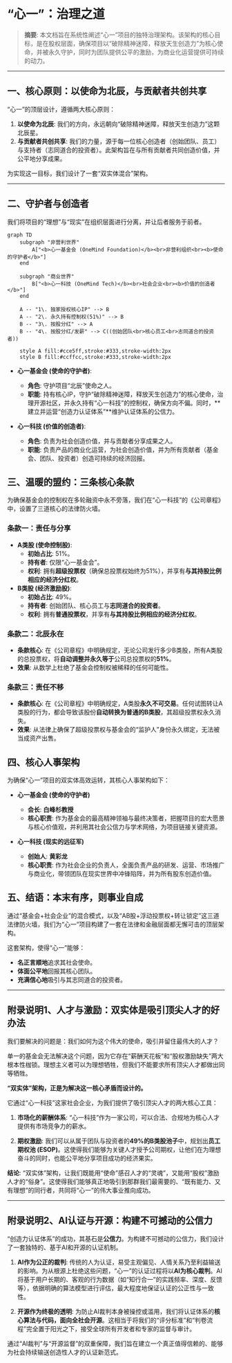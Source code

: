 # “心一”：治理之道

> **摘要**: 本文档旨在系统性阐述“心一”项目的独特治理架构。该架构的核心目标，是在股权层面，确保项目以“破除精神迷障，释放天生创造力”为核心使命，并被永久守护，同时为团队提供公平的激励，为商业化运营提供可持续的动力。

---

## **一、核心原则：以使命为北辰，与贡献者共创共享**

“心一”的顶层设计，遵循两大核心原则：

1.  **以使命为北辰**: 我们的方向，永远朝向“破除精神迷障，释放天生创造力”这颗北辰星。
2.  **与贡献者共创共享**: 我们的力量，源于每一位核心创造者（创始团队、员工）与支持者（志同道合的投资者）。此架构旨在与所有贡献者共同创造价值，并公平地分享成果。

为实现这一目标，我们设计了一套“双实体混合”架构。

---

## **二、守护者与创造者**

我们将项目的“理想”与“现实”在组织层面进行分离，并让后者服务于前者。

```mermaid
graph TD
    subgraph "非营利世界"
        A["<b>心一基金会 (OneMind Foundation)</b><br>非营利组织<br><b>使命的守护者</b>"]
    end

    subgraph "商业世界"
        B["<b>心一科技 (OneMind Tech)</b><br>社会企业<br><b>价值的创造者</b>"]
    end

    A -- "1\. 独家授权核心IP" --> B
    A -- "2\. 永久持有控制权(51%)" --> B
    B -- "3\. 按股分红" --> A
    B -- "4\. 按股分红/发薪" --> C((创始团队<br>核心员工<br>志同道合的投资者))

    style A fill:#cce5ff,stroke:#333,stroke-width:2px
    style B fill:#ccffcc,stroke:#333,stroke-width:2px
```

*   **心一基金会 (使命的守护者)**:
    *   **角色**: 守护项目“北辰”使命之人。
    *   **职能**: 持有核心IP，守护“破除精神迷障，释放天生创造力”的核心使命，治理开源社区，并永久持有“心一科技”的控制权，确保方向不偏。同时，**建立并运营“创造力认证体系”**维护认证体系的公信力。

*   **心一科技 (价值的创造者)**:
    *   **角色**: 负责为社会创造价值，并与贡献者分享成果之人。
    *   **职能**: 负责产品的商业化运营，为社会创造价值，并为所有贡献者（基金会、团队、投资者）创造可持续的经济回报。

## **三、温暖的盟约：三条核心条款**

为确保基金会的控制权在多轮融资中永不旁落，我们在“心一科技”的《公司章程》中，设置了三道核心的法律防火墙。

### **条款一：责任与分享**

*   **A类股 (使命控制股)**:
    *   **初始占比**: 51%。
    *   **持有者**: 仅限“心一基金会”。
    *   **权利**: 拥有**超级投票权**（确保总投票权始终为51%），并享有**与其持股比例相应的经济分红权**。
*   **B类股 (经济激励股)**:
    *   **初始占比**: 49%。
    *   **持有者**: 创始团队、核心员工与**志同道合的投资者**。
    *   **权利**: 拥有**普通投票权**，并享有**与其持股比例相应的经济分红权**。

### **条款二：北辰永在**

*   **条款核心**: 在《公司章程》中明确规定，无论公司发行多少B类股，所有A类股的总投票权，将**自动调整并永久等于**公司总投票权的**51%**。
*   **效果**: 从数学上杜绝了基金会控制权被稀释的任何可能性。

### **条款三：责任不移**

*   **条款核心**: 在《公司章程》中明确规定，A类股**永久不可交易**。任何试图转让A类股的行为，都会导致该股份**自动转换为普通的B类股**，其超级投票权永久消失。
*   **效果**: 从法律上确保了超级投票权与基金会的“监护人”身份永久绑定，无法被当成资产出售。

## **四、核心人事架构**

为确保“心一”项目的双实体高效运转，其核心人事架构如下：

*   **心一基金会 (使命的守护者)**
    *   **会长**: **白峰杉教授** 
    *   **核心职责**: 作为基金会的最高精神领袖与最终决策者，把握项目的宏大愿景与核心价值观，并利用其社会公信力与学术网络，为项目链接关键资源。

*   **心一科技 (现实的远征军)**
    *   **创始人**: **黄彩龙**
    *   **核心职责**: 作为社会企业的负责人，全面负责产品的研发、运营、市场推广与商业化，带领团队在现实世界中冲锋陷阵，并为所有股东创造价值。

## **五、结语：本末有序，则事业自成**

通过“基金会+社会企业”的混合模式，以及“AB股+浮动投票权+转让锁定”这三道法律防火墙，我们为“心一”项目构建了一套在法律和金融层面都无懈可击的顶层架构。

这套架构，使得“心一”能够：
*   **名正言顺地**追求其社会使命。
*   **体面公平地**回报其核心团队。
*   **充满信心地**吸引与其志同道合的投资者。




  
    
---

## **附录说明1、人才与激励：双实体是吸引顶尖人才的好办法**

我们要解决的问题是：我们如何为这个伟大的使命，吸引并留住最伟大的人才？

单一的基金会无法解决这个问题，因为它存在“薪酬天花板”和“股权激励缺失”两大根本性枷锁。理想主义者可以为理想牺牲，但我们不能要求所有顶尖人才都做出同等牺牲。

**“双实体”架构，正是为解决这一核心矛盾而设计的。**

它通过“心一科技”这家社会企业，为我们提供了吸引顶尖人才的两大核心工具：

1.  **市场化的薪酬体系**: “心一科技”作为一家公司，可以合法、合规地为核心人才提供有市场竞争力的薪水。

2.  **期权激励**: 我们可以从属于团队与投资者的**49%的B类股池子**中，规划出**员工期权池 (ESOP)**。这使得我们能够为关键人才授予公司期权，让他们在为理想奋斗的同时，也能公平地分享项目成功的经济果实。

**结论**:
“双实体”架构，让我们既能用“使命”感召人才的“灵魂”，又能用“股权”激励人才的“俗身”。这使得我们能够真正地吸引到那群我们最需要的、“既有能力、又有理想”的同行者，共同将“心一”的伟大事业推向成功。

---

## **附录说明2、AI认证与开源：构建不可撼动的公信力**

“创造力认证体系”的成功，其基石是**公信力**。为构建不可撼动的公信力，我们设计了一套独特的、基于AI和开源的认证机制。

1.  **AI作为公正的裁判**: 传统的人为认证，易受主观偏见、人情关系乃至利益输送的影响。为从根源上杜绝这些问题，“心一”的认证过程将以**AI为核心裁判**。AI将基于用户长期的、客观的行为数据（如“知行合一”的实践频率、深度、反馈等），依据明确的算法模型进行评估，最大程度地保证认证的公正性与一致性。

2.  **开源作为终极的透明**: 为防止AI裁判本身被操控或滥用，我们将认证体系的**核心算法与代码，面向全社会开源**。这相当于将我们的“评分标准”和“判卷流程”完全置于阳光之下，接受全球所有开发者和专家的监督与审计。

通过“AI裁判”与“开源监督”的双重保障，我们旨在建立一个真正值得信赖的、能够为社会持续输送创造性人才的认证新范式。